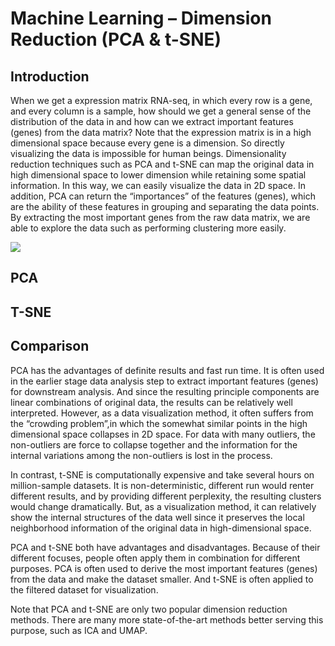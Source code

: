 # Machine Learning – Dimension Reduction (PCA & t-SNE)


## Introduction
When we get a expression matrix RNA-seq, in which every row is a gene, and every column is a sample, how should we get a general sense of the distribution of the data in and how can we extract important features (genes) from the data matrix? Note that the expression matrix is in a high dimensional space because every gene is a dimension. So directly visualizing the data is impossible for human beings. Dimensionality reduction techniques such as PCA and t-SNE can map the original data in high dimensional space to lower dimension while retaining some spatial information. In this way, we can easily visualize the data in 2D space. In addition, PCA can return the “importances” of the features (genes), which are the ability of these features in grouping and separating the data points. By extracting the most important genes from the raw data matrix, we are able to explore the data such as performing clustering more easily. 
  
![]("pca_1.png")

## PCA

## T-SNE

## Comparison

PCA has the advantages of definite results and fast run time. It is often used in the earlier stage data analysis step to extract important features (genes) for downstream analysis. And since the resulting principle components are linear combinations of original data, the results can be relatively well interpreted. However, as a data visualization method, it often suffers from the “crowding problem”,in which the somewhat similar points in the high dimensional space collapses in 2D space. For data with many outliers, the non-outliers are force to collapse together and the information for the internal variations among the non-outliers is lost in the process. 

In contrast, t-SNE is computationally expensive and take several hours on million-sample datasets. It is non-deterministic, different run would renter different results, and by providing different perplexity, the resulting clusters would change dramatically. But, as a visualization method, it can relatively show the internal structures of the data well since it preserves the local neighborhood information of the original data in high-dimensional space.

PCA and t-SNE both have advantages and disadvantages. Because of their different focuses, people often apply them in combination for different purposes. PCA is often used to derive the most important features (genes) from the data and make the dataset smaller. And t-SNE is often applied to the filtered dataset for visualization. 

Note that PCA and t-SNE are only two popular dimension reduction methods. There are many more state-of-the-art methods better serving this purpose, such as ICA and UMAP. 


